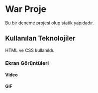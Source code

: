 <h1>War Proje</h1>

Bu bir deneme projesi olup statik yapıdadır.

<h2> Kullanılan Teknolojiler</h2>

HTML ve CSS kullanıldı.


<h3>Ekran Görüntüleri</h3>


<h4> Video </h4>



<h4> GIF </h4>


